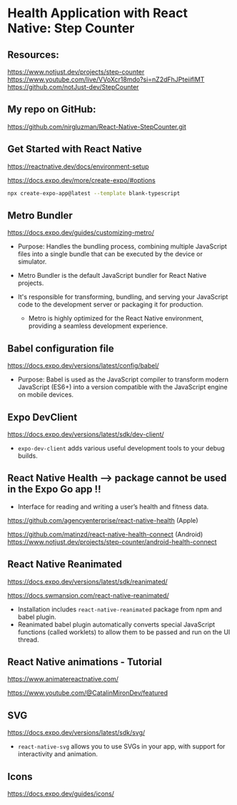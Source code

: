# Health Application with React Native: Step Counter

## Resources:

https://www.notjust.dev/projects/step-counter
https://www.youtube.com/live/VVoXcr18mdo?si=nZ2dFhJPteiiflMT
https://github.com/notJust-dev/StepCounter

## My repo on GitHub:

https://github.com/nirgluzman/React-Native-StepCounter.git

## Get Started with React Native

https://reactnative.dev/docs/environment-setup

https://docs.expo.dev/more/create-expo/#options

```bash
npx create-expo-app@latest --template blank-typescript
```

## Metro Bundler

https://docs.expo.dev/guides/customizing-metro/

- Purpose: Handles the bundling process, combining multiple JavaScript files into a single bundle
  that can be executed by the device or simulator.

- Metro Bundler is the default JavaScript bundler for React Native projects.
- It's responsible for transforming, bundling, and serving your JavaScript code to the development
  server or packaging it for production.
  - Metro is highly optimized for the React Native environment, providing a seamless development
    experience.

## Babel configuration file

https://docs.expo.dev/versions/latest/config/babel/

- Purpose: Babel is used as the JavaScript compiler to transform modern JavaScript (ES6+) into a
  version compatible with the JavaScript engine on mobile devices.

## Expo DevClient

https://docs.expo.dev/versions/latest/sdk/dev-client/

- `expo-dev-client` adds various useful development tools to your debug builds.

## React Native Health --> package cannot be used in the Expo Go app !!

- Interface for reading and writing a user’s health and fitness data.

https://github.com/agencyenterprise/react-native-health (Apple)

https://github.com/matinzd/react-native-health-connect (Android)
https://www.notjust.dev/projects/step-counter/android-health-connect

## React Native Reanimated

https://docs.expo.dev/versions/latest/sdk/reanimated/

https://docs.swmansion.com/react-native-reanimated/

- Installation includes `react-native-reanimated` package from npm and babel plugin.
- Reanimated babel plugin automatically converts special JavaScript functions (called worklets) to
  allow them to be passed and run on the UI thread.

## React Native animations - Tutorial

https://www.animatereactnative.com/

https://www.youtube.com/@CatalinMironDev/featured

## SVG

https://docs.expo.dev/versions/latest/sdk/svg/

- `react-native-svg` allows you to use SVGs in your app, with support for interactivity and
  animation.

## Icons

https://docs.expo.dev/guides/icons/
